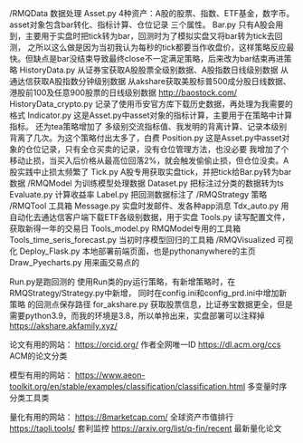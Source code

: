 /RMQData  数据处理
    Asset.py 4种资产：A股的股票、指数、ETF基金，数字币。asset对象包含bar转化、指标计算、仓位记录 三个属性。
    Bar.py  只有A股会用到，主要用于实盘时把tick转为bar，回测时为了模拟实盘又将bar转为tick去回测，
            之所以这么做是因为当初我认为每秒的tick都要当作收盘价，这样策略反应最快。但缺点是bar没结束导致最终close不一定满足策略，后来改为bar结束再进策略
    HistoryData.py  从证券宝获取A股股票全级别数据、A股指数日线级别数据
                    从通达信获取A股指数分钟级别数据
                    从akshare获取美股标普500成分股日线数据、港股前100及任意900股票的日线级别数据
                    http://baostock.com/
    HistoryData_crypto.py 记录了使用币安官方库下载历史数据，再处理为我需要的格式
    Indicator.py  这是Asset.py中asset对象的指标计算，主要用于在策略中计算指标。
                    还为tea策略增加了 多级别交流指标值、我发明的背离计算、记录本级别背离了几次。为这个策略付出太多了，白费
    Position.py   这是Asset.py中asset对象的仓位记录，只有全仓买卖的记录，没有仓位管理方法，也没必要
                    我增加了个移动止损，当买入后价格从最高位回落2%，就会触发偷偷止损，但仓位没卖。A股实践中止损太频繁了
    Tick.py  A股专用获取实盘tick，并把tick给Bar.py转为bar数据
/RMQModel  为训练模型处理数据
    Dataset.py  把标注过分类的数据转为ts
    Evaluate.py  计算收益率
    Label.py  把回测数据标注了
/RMQStrategy  策略
/RMQTool  工具箱
    Message.py  实盘时发邮件、发各种app消息
    Tdx_auto.py  用自动化去通达信客户端下载ETF各级别数据，用于实盘
    Tools.py  读写配置文件，获取新得一年的交易日
    Tools_model.py  RMQModel专用的工具箱
    Tools_time_seris_forecast.py  当初时序模型回归的工具箱
/RMQVisualized  可视化
    Deploy_Flask.py  本地部署前端页面，也是pythonanywhere的主页
    Draw_Pyecharts.py  用来画交易点的

Run.py是跑回测的
使用Run类的py运行策略，有新增策略时，在RMQStrategy/Strategy.py中新增， 同时在config.ini和config_prd.ini中增加新策略 的回测点保存路径
for_akshare.py 获取股票信息，比证券宝数据更全，但是需要python3.9，而我的环境是3.8，所以单拎出来，实盘部署可以注释掉
    https://akshare.akfamily.xyz/

论文有用的网站：
    https://orcid.org/  作者全网唯一ID
    https://dl.acm.org/ccs  ACM的论文分类

模型有用的网站：
    https://www.aeon-toolkit.org/en/stable/examples/classification/classification.html  多变量时序分类工具类

量化有用的网站：
    https://8marketcap.com/ 全球资产市值排行
    https://taoli.tools/  套利监控
    https://arxiv.org/list/q-fin/recent  最新量化论文
    

